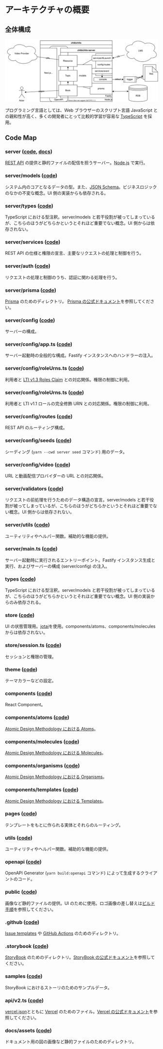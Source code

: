 # アーキテクチャの概要

## 全体構成

![アーキテクチャの構成図](docs/assets/arch.svg)

プログラミング言語としては、Web ブラウザーのスクリプト言語 JavaScript との親和性が高く、多くの開発者にとって比較的学習が容易な [TypeScript](https://www.typescriptlang.org/) を採用。

## Code Map

### server ([code](https://github.com/npocccties/chibichilo/tree/master/server), [docs](https://github.com/npocccties/chibichilo/tree/master/server#readme))

[REST API](https://developer.mozilla.org/ja/docs/Glossary/REST) の提供と静的ファイルの配信を担うサーバー。[Node.js](https://nodejs.org/) で実行。

### server/models ([code](https://github.com/npocccties/chibichilo/tree/master/server/models))

システム内のコアとなるデータの型。また、[JSON Schema](https://json-schema.org/)。ビジネスロジックのなかの不変な概念。UI 側の実装からも依存される。

### server/types ([code](https://github.com/npocccties/chibichilo/tree/master/server/types))

TypeScript における型注釈。server/models と若干役割が被ってしまっているが、こちらのほうがどちらかというとそれほど重要でない概念。UI 側からは依存されない。

### server/services ([code](https://github.com/npocccties/chibichilo/tree/master/server/services))

REST API の仕様と権限の宣言、主要なリクエストの処理と制御を行う。

### server/auth ([code](https://github.com/npocccties/chibichilo/tree/master/server/auth))

リクエストの処理と制御のうち、認証に関わる処理を行う。

### server/prisma ([code](https://github.com/npocccties/chibichilo/tree/master/server/prisma))

[Prisma](https://www.prisma.io/) のためのディレクトリ。 [Prisma の公式ドキュメント](https://www.prisma.io/docs/)を参照してください。

### server/config ([code](https://github.com/npocccties/chibichilo/tree/master/server/config))

サーバーの構成。

### server/config/app.ts ([code](https://github.com/npocccties/chibichilo/blob/master/server/config/app.ts))

サーバー起動時の全般的な構成。Fastify インスタンスへのハンドラーの注入。

### server/config/roleUrns.ts ([code](https://github.com/npocccties/chibichilo/blob/master/server/config/roleUrns.ts))

利用者と [LTI v1.3 Roles Claim](https://www.imsglobal.org/spec/lti/v1p3/#roles-claim) との対応関係。権限の制御に利用。

### server/config/roleUrns.ts ([code](https://github.com/npocccties/chibichilo/blob/master/server/config/roleUrns.ts))

利用者と LTI v1.1 ロールの完全修飾 URN との対応関係。権限の制御に利用。

### server/config/routes ([code](https://github.com/npocccties/chibichilo/tree/master/server/config/routes))

REST API のルーティング構成。

### server/config/seeds ([code](https://github.com/npocccties/chibichilo/tree/master/server/config/seeds))

シーディング (`yarn --cwd server seed` コマンド) 用のデータ。

### server/config/video ([code](https://github.com/npocccties/chibichilo/tree/master/server/config/video))

URL と動画配信プロバイダーの URL との対応関係。

### server/validators ([code](https://github.com/npocccties/chibichilo/tree/master/server/validators))

リクエストの前処理を行うためのデータ構造の宣言。server/models と若干役割が被ってしまっているが、こちらのほうがどちらかというとそれほど重要でない概念。UI 側からは依存されない。

### server/utils ([code](https://github.com/npocccties/chibichilo/tree/master/server/utils))

ユーティリティやヘルパー関数。補助的な機能の提供。

### server/main.ts ([code](https://github.com/npocccties/chibichilo/blob/master/server/main.ts))

サーバー起動時に実行されるエントリーポイント。Fastify インスタンス生成と実行、およびサーバーの構成 (server/config) の注入。

### types ([code](https://github.com/npocccties/chibichilo/tree/master/types))

TypeScript における型注釈。server/models と若干役割が被ってしまっているが、こちらのほうがどちらかというとそれほど重要でない概念。UI 側の実装からのみ依存される。

### store ([code](https://github.com/npocccties/chibichilo/tree/master/store))

UI の状態管理用。[jotai](https://github.com/pmndrs/jotai)を使用。components/atoms、components/molecules からは依存されない。

### store/session.ts ([code](https://github.com/npocccties/chibichilo/blob/master/store/session.ts))

セッションと権限の管理。

### theme ([code](https://github.com/npocccties/chibichilo/tree/master/theme))

テーマカラーなどの設定。

### components ([code](https://github.com/npocccties/chibichilo/tree/master/components))

React Component。

### components/atoms ([code](https://github.com/npocccties/chibichilo/tree/master/components/atoms))

[Atomic Design Methodology における Atoms](https://atomicdesign.bradfrost.com/chapter-2/#atoms)。

### components/molecules ([code](https://github.com/npocccties/chibichilo/tree/master/components/molecules))

[Atomic Design Methodology における Molecules](https://atomicdesign.bradfrost.com/chapter-2/#molecules)。

### components/organisms ([code](https://github.com/npocccties/chibichilo/tree/master/components/organisms))

[Atomic Design Methodology における Organisms](https://atomicdesign.bradfrost.com/chapter-2/#organisms)。

### components/templates ([code](https://github.com/npocccties/chibichilo/tree/master/components/templates))

[Atomic Design Methodology における Templates](https://atomicdesign.bradfrost.com/chapter-2/#templates)。

### pages ([code](https://github.com/npocccties/chibichilo/tree/master/pages))

テンプレートをもとに作られる実体とそれらのルーティング。

### utils ([code](https://github.com/npocccties/chibichilo/tree/master/utils))

ユーティリティやヘルパー関数。補助的な機能の提供。

### openapi ([code](https://github.com/npocccties/chibichilo/tree/master/openapi))

OpenAPI Generator (`yarn build:openapi` コマンド) によって生成するクライアントのコード。

### public ([code](https://github.com/npocccties/chibichilo/tree/master/public))

画像など静的ファイルの提供。UI のために使用。ロゴ画像の差し替えは[ビルド手順](INSTALL-ja.md)を参照してください。

### .github ([code](https://github.com/npocccties/chibichilo/tree/master/.github))

[Issue templates](https://docs.github.com/en/communities/using-templates-to-encourage-useful-issues-and-pull-requests/configuring-issue-templates-for-your-repository) や [GitHub Actions](https://github.co.jp/features/actions) のためのディレクトリ。

### .storybook ([code](https://github.com/npocccties/chibichilo/tree/master/.storybook))

[StoryBook](https://storybook.js.org/) のためのディレクトリ。[StoryBook の公式ドキュメント](https://storybook.js.org/docs/)を参照してください。

### samples ([code](https://github.com/npocccties/chibichilo/tree/master/samples))

StoryBook におけるストーリのためのサンプルデータ。

### api/v2.ts ([code](https://github.com/npocccties/chibichilo/blob/master/api/v2.ts))

[vercel.json](https://github.com/npocccties/chibichilo/tree/master/vercel.json)とともに [Vercel](https://vercel.com/) のためのファイル。[Vercel の公式ドキュメント](https://vercel.com/docs/configuration)を参照してください。

### docs/assets ([code](https://github.com/npocccties/chibichilo/tree/master/docs/assets))

ドキュメント用の図の画像など静的ファイルのためのディレクトリ。
